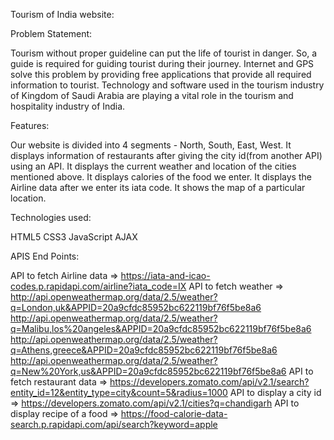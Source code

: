 Tourism of India website:

Problem Statement:

Tourism without proper guideline can put the life of tourist in danger. So, a guide is required for guiding tourist during their journey. Internet and GPS solve this problem by providing free applications that provide all required information to tourist. Technology and software used in the tourism industry of Kingdom of Saudi Arabia are playing a vital role in the tourism and hospitality industry of India.

Features:

Our website is divided into 4 segments - North, South, East, West.
It displays information of restaurants after giving the city id(from another API) using an API.
It displays the current weather and location of the cities mentioned above.
It displays calories of the food we enter.
It displays the Airline data after we enter its iata code.
It shows the map of a particular location.

Technologies used:

HTML5
CSS3
JavaScript
AJAX

APIS End Points:

API to fetch Airline data => https://iata-and-icao-codes.p.rapidapi.com/airline?iata_code=IX
API to fetch weather => http://api.openweathermap.org/data/2.5/weather?q=London,uk&APPID=20a9cfdc85952bc622119bf76f5be8a6 http://api.openweathermap.org/data/2.5/weather?q=Malibu,los%20angeles&APPID=20a9cfdc85952bc622119bf76f5be8a6 http://api.openweathermap.org/data/2.5/weather?q=Athens,greece&APPID=20a9cfdc85952bc622119bf76f5be8a6 http://api.openweathermap.org/data/2.5/weather?q=New%20York,us&APPID=20a9cfdc85952bc622119bf76f5be8a6
API to fetch restaurant data => https://developers.zomato.com/api/v2.1/search?entity_id=12&entity_type=city&count=5&radius=1000
API to display a city id => https://developers.zomato.com/api/v2.1/cities?q=chandigarh
API to display recipe of a food => https://food-calorie-data-search.p.rapidapi.com/api/search?keyword=apple
